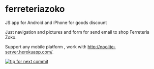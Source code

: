 ferreteriazoko
==============

JS app for Android and iPhone for goods discount


Just navigation and pictures and form for send email to shop Ferreteria Zoko.

Support any mobile platform , work with http://noolite-server.herokuapp.com/.

[![tip for next commit](https://tip4commit.com/projects/951.svg)](https://tip4commit.com/github/Ignat99/ferreteriazoko)
